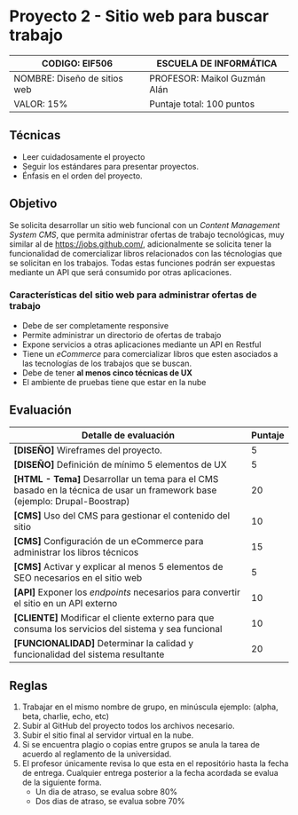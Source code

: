 # Proyecto 2 - Sitio web para buscar trabajo

| CODIGO: EIF506               | ESCUELA DE INFORMÁTICA       |
| ---------------------------- | ---------------------------- |
| NOMBRE: Diseño de sitios web | PROFESOR: Maikol Guzmán Alán |
| VALOR: 15%                   | Puntaje total:  100 puntos   |

## Técnicas

- Leer cuidadosamente el proyecto
- Seguir los estándares para presentar proyectos.
- Énfasis en el orden del proyecto.

## Objetivo

Se solicita desarrollar un sitio web funcional con un *Content Management System CMS*, que permita administrar ofertas de trabajo tecnológicas, muy similar al de https://jobs.github.com/, adicionalmente se solicita tener la funcionalidad de comercializar libros relacionados con las técnologias que se solicitan en los trabajos. Todas estas funciones podrán ser expuestas mediante un API que será consumido por otras aplicaciones.

### Características del sitio web para administrar ofertas de trabajo

- Debe de ser completamente responsive
- Permite administrar un directorio de ofertas de trabajo
- Expone servicios a otras aplicaciones mediante un API en Restful
- Tiene un *eCommerce* para comercializar libros que esten asociados a las tecnologías de los trabajos que se buscan.
- Debe de tener **al menos cinco técnicas de UX**
- El ambiente de pruebas tiene que estar en la nube

## Evaluación

| Detalle de evaluación                                        | Puntaje |
| ------------------------------------------------------------ | ------- |
| **[DISEÑO]** Wireframes del proyecto.                        | 5       |
| **[DISEÑO]** Definición de mínimo 5 elementos de UX          | 5       |
| **[HTML - Tema]** Desarrollar un tema para el CMS basado en la técnica de usar un framework base (ejemplo: Drupal-Boostrap) | 20      |
| **[CMS]** Uso del CMS para gestionar el contenido del sitio  | 10      |
| **[CMS]** Configuración de un eCommerce para administrar los libros técnicos | 15      |
| **[CMS]** Activar y explicar al menos 5 elementos de SEO necesarios en el sitio web | 5       |
| **[API]** Exponer los *endpoints* necesarios para convertir el sitio en un API externo | 10      |
| **[CLIENTE]** Modificar el cliente externo para que consuma los servicios del sistema y sea funcional | 10      |
| **[FUNCIONALIDAD]** Determinar la calidad y funcionalidad del sistema resultante | 20      |

## Reglas

1. Trabajar en el mismo nombre de grupo, en minúscula ejemplo: (alpha, beta, charlie, echo, etc)
2. Subir al GitHub del proyecto todos los archivos necesario.
3. Subir el sitio final al servidor virtual en la nube.
4. Si se encuentra plagio o copias entre grupos se anula la tarea de acuerdo al reglamento de la universidad.
5. El profesor únicamente revisa lo que esta en el repositório hasta la fecha de entrega. Cualquier entrega posterior a la fecha acordada se evalua de la siguiente forma.
   - Un dia de atraso, se evalua sobre 80%
   - Dos dias de atraso, se evalua sobre 70%